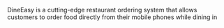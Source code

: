 DineEasy is a cutting-edge restaurant ordering system that allows customers to order food directly from their mobile phones while dining in